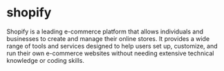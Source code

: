 # shopify
Shopify is a leading e-commerce platform that allows individuals and businesses to create and manage their online stores. It provides a wide range of tools and services designed to help users set up, customize, and run their own e-commerce websites without needing extensive technical knowledge or coding skills.
